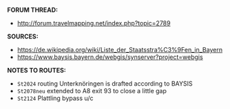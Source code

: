 ﻿**FORUM THREAD:**
- http://forum.travelmapping.net/index.php?topic=2789


**SOURCES:**
- https://de.wikipedia.org/wiki/Liste_der_Staatsstra%C3%9Fen_in_Bayern
- https://www.baysis.bayern.de/webgis/synserver?project=webgis


**NOTES TO ROUTES:**
- `St2024` routing Unterknöringen is drafted according to BAYSIS
- `St2078neu` extended to A8 exit 93 to close a little gap
- `St2124` Plattling bypass u/c
